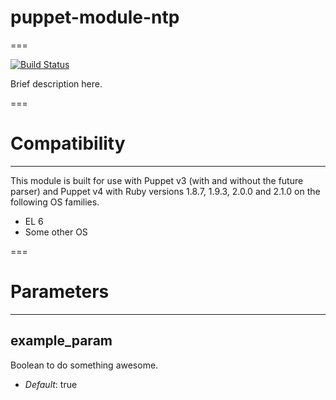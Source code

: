 # puppet-module-ntp
===

[![Build Status](https://travis-ci.org/sagreen/puppet-module-ntp.png?branch=master)](https://travis-ci.org/sagreen/puppet-module-ntp)

Brief description here.

===

# Compatibility
---------------
This module is built for use with Puppet v3 (with and without the future
parser) and Puppet v4 with Ruby versions 1.8.7, 1.9.3, 2.0.0 and 2.1.0 on the
following OS families.

* EL 6
* Some other OS

===

# Parameters
------------

example_param
-------------
Boolean to do something awesome.

- *Default*: true
